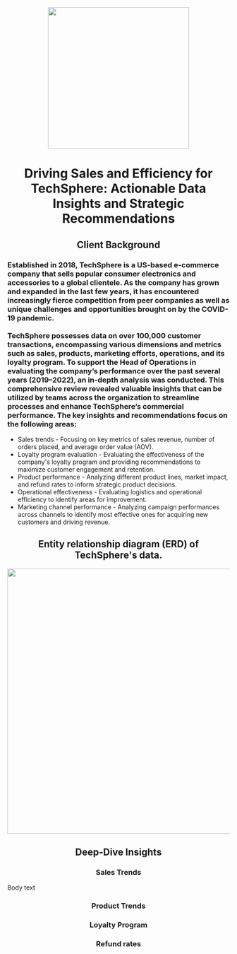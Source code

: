 <div align="center" >
  <img width="320px" src="https://res.cloudinary.com/dxctpvd8v/image/upload/v1738046916/TechShere_Logo_JonathanCamiling" />
</div>
<h1 align="center">Driving Sales and Efficiency for TechSphere: Actionable Data Insights and Strategic Recommendations</h1>
<h2 align="center">Client Background</h2>

<h3> Established in 2018, TechSphere is a US-based e-commerce company that sells popular consumer electronics and accessories to a global clientele. As the company has grown and expanded in the last few years, it has encountered increasingly fierce competition from peer companies as well as unique challenges and opportunities brought on by the COVID-19 pandemic.
<br>
<br>
TechSphere possesses data on over 100,000 customer transactions, encompassing various dimensions and metrics such as sales, products, marketing efforts, operations, and its loyalty program. To support the Head of Operations in evaluating the company’s performance over the past several years (2019–2022), an in-depth analysis was conducted. This comprehensive review revealed valuable insights that can be utilized by teams across the organization to streamline processes and enhance TechSphere’s commercial performance. The key insights and recommendations focus on the following areas:
</h3>

<ul>
  <li>Sales trends - Focusing on key metrics of sales revenue, number of orders placed, and average order value (AOV).</li>
  <li>Loyalty program evaluation - Evaluating the effectiveness of the company's loyalty program and providing recommendations to maximize customer engagement and retention.</li>
  <li>Product performance - Analyzing different product lines, market impact, and refund rates to inform strategic product decisions.</li>
  <li>Operational effectiveness - Evaluating logistics and operational efficiency to identify areas for improvement.</li>
  <li>Marketing channel performance - Analyzing campaign performances across channels to identify most effective ones for acquiring new customers and driving revenue.</li>
</ul>

<h2 align="center">Entity relationship diagram (ERD) of TechSphere's data.</h2>
<div align="center"><img  width="600" src="https://github.com/user-attachments/assets/140dfdc2-6c5c-433e-bb68-b5fbbd579174"></div>
<h2 align="center">Deep-Dive Insights</h2>
<h3 align="center">Sales Trends</h3>
Body text
<h3 align="center">Product Trends</h3>

<h3 align="center">Loyalty Program</h3>

<h3 align="center">Refund rates</h3>
